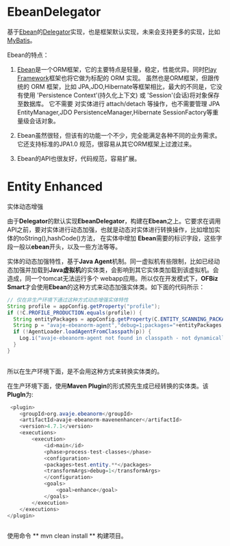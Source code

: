 # EbeanDelegator

基于[Ebean](https://github.com/ebean-orm/avaje-ebeanorm)的[Delegator]()实现，也是框架默认实现，未来会支持更多的实现，比如[MyBatis](https://github.com/mybatis/mybatis-3)。

Ebean的特点：


1. [Ebean](https://github.com/ebean-orm/avaje-ebeanorm)是一个ORM框架，它的主要特点是轻量，稳定，性能优异。同时[Play Framework](http://www.playframework.org/)框架也将它做为标配的 ORM 实现。
虽然也是ORM框架，但跟传统的 ORM 框架，比如 JPA,JDO,Hibernate等框架相比，最大的不同是，它没有使用 'Persistence Context'(持久化上下文) 或 'Session'(会话)将对象保存至数据库。
它不需要 对实体进行 attach/detach 等操作，也不需要管理 JPA EntityManager,JDO PersistenceManager,Hibernate SessionFactory等重量级会话对象。
 
2. Ebean虽然很轻，但该有的功能一个不少，完全能满足各种不同的业务需求。它还支持标准的JPA1.0 规范，很容易从其它ORM框架上过渡过来。 
  
3. Ebean的API也很友好，代码规范，容易扩展。

# Entity Enhanced

实体动态增强

由于**Delegator**的默认实现**EbeanDelegator**，构建在**Ebean**之上。它要求在调用API之前，要对实体进行动态加强，也就是动态对实体进行转换操作，比如增加实体的toString(),hashCode()方法，
在实体中增加 **Ebean**需要的标识字段，这些字段一般以**ebean**开头，以及一些方法等等。

实体的动态加强特性，基于**Java Agent**机制。同一虚拟机有些限制，比如已经动态加强并加载到**Java虚拟机**的实体类，会影响到其它实体类加载到该虚拟机。会造成，同一个tomcat无法运行多个 webapp应用。所以仅在开发模式下，**OFBiz Smart**才会使用**Ebean**的这种方式来动态加强实体类。如下面的代码所示：

```java
// 仅在非生产环境下通过这种方式动态增强实体特性
String profile = appConfig.getProperty("profile");
if (!C.PROFILE_PRODUCTION.equals(profile)) {
  String entityPackages = appConfig.getProperty(C.ENTITY_SCANNING_PACKAGES);
  String p = "avaje-ebeanorm-agent","debug=1;packages="+entityPackages;
  if (!AgentLoader.loadAgentFromClasspath(p)) {
    Log.i("avaje-ebeanorm-agent not found in classpath - not dynamically loaded",TAG);
  }
}
    
``` 

所以在生产环境下面，是不会用这种方式来转换实体类的。

在生产环境下面，使用**Maven Plugin**的形式预先生成已经转换的实体类。该**PlugIn**为:

```java
 <plugin>
    <groupId>org.avaje.ebeanorm</groupId>
	<artifactId>avaje-ebeanorm-mavenenhancer</artifactId>
	<version>4.7.1</version>
	<executions>
		<execution>
			<id>main</id>
			<phase>process-test-classes</phase>
			<configuration>
			<packages>test.entity.**</packages>
			<transformArgs>debug=1</transformArgs>
			</configuration>
			<goals>
				<goal>enhance</goal>
			</goals>
		</execution>
	</executions>
</plugin>
			
```

使用命令 ** mvn clean install ** 构建项目。
  
  
  
  